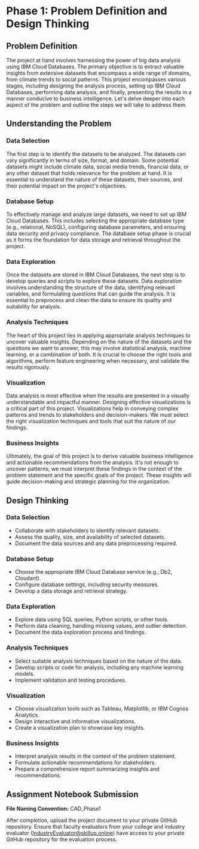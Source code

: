 # Phase 1: Problem Definition and Design Thinking

## Problem Definition

The project at hand involves harnessing the power of big data analysis using IBM Cloud Databases. The primary objective is to extract valuable insights from extensive datasets that encompass a wide range of domains, from climate trends to social patterns. This project encompasses various stages, including designing the analysis process, setting up IBM Cloud Databases, performing data analysis, and finally, presenting the results in a manner conducive to business intelligence. Let's delve deeper into each aspect of the problem and outline the steps we will take to address them.

## Understanding the Problem

### Data Selection

The first step is to identify the datasets to be analyzed. The datasets can vary significantly in terms of size, format, and domain. Some potential datasets might include climate data, social media trends, financial data, or any other dataset that holds relevance for the problem at hand. It is essential to understand the nature of these datasets, their sources, and their potential impact on the project's objectives.

### Database Setup

To effectively manage and analyze large datasets, we need to set up IBM Cloud Databases. This includes selecting the appropriate database type (e.g., relational, NoSQL), configuring database parameters, and ensuring data security and privacy compliance. The database setup phase is crucial as it forms the foundation for data storage and retrieval throughout the project.

### Data Exploration

Once the datasets are stored in IBM Cloud Databases, the next step is to develop queries and scripts to explore these datasets. Data exploration involves understanding the structure of the data, identifying relevant variables, and formulating questions that can guide the analysis. It is essential to preprocess and clean the data to ensure its quality and suitability for analysis.

### Analysis Techniques

The heart of this project lies in applying appropriate analysis techniques to uncover valuable insights. Depending on the nature of the datasets and the questions we want to answer, this may involve statistical analysis, machine learning, or a combination of both. It is crucial to choose the right tools and algorithms, perform feature engineering when necessary, and validate the results rigorously.

### Visualization

Data analysis is most effective when the results are presented in a visually understandable and impactful manner. Designing effective visualizations is a critical part of this project. Visualizations help in conveying complex patterns and trends to stakeholders and decision-makers. We must select the right visualization techniques and tools that suit the nature of our findings.

### Business Insights

Ultimately, the goal of this project is to derive valuable business intelligence and actionable recommendations from the analysis. It's not enough to uncover patterns; we must interpret these findings in the context of the problem statement and the specific goals of the project. These insights will guide decision-making and strategic planning for the organization.

## Design Thinking

### Data Selection
- Collaborate with stakeholders to identify relevant datasets.
- Assess the quality, size, and availability of selected datasets.
- Document the data sources and any data preprocessing required.

### Database Setup
- Choose the appropriate IBM Cloud Database service (e.g., Db2, Cloudant).
- Configure database settings, including security measures.
- Develop a data storage and retrieval strategy.

### Data Exploration
- Explore data using SQL queries, Python scripts, or other tools.
- Perform data cleaning, handling missing values, and outlier detection.
- Document the data exploration process and findings.

### Analysis Techniques
- Select suitable analysis techniques based on the nature of the data.
- Develop scripts or code for analysis, including any machine learning models.
- Implement validation and testing procedures.

### Visualization
- Choose visualization tools such as Tableau, Matplotlib, or IBM Cognos Analytics.
- Design interactive and informative visualizations.
- Create a visualization plan to showcase key insights.

### Business Insights
- Interpret analysis results in the context of the problem statement.
- Formulate actionable recommendations for stakeholders.
- Prepare a comprehensive report summarizing insights and recommendations.

## Assignment Notebook Submission

**File Naming Convention:** CAD_Phase1

After completion, upload the project document to your private GitHub repository. Ensure that faculty evaluators from your college and industry evaluator (IndustryEvaluator@skillup.online) have access to your private GitHub repository for the evaluation process.
